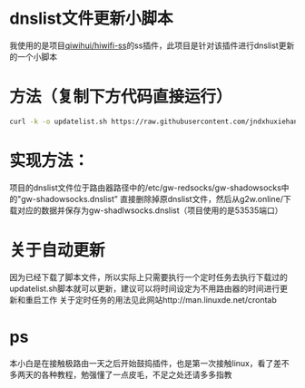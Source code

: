 # dnslist文件更新小脚本
我使用的是项目[qiwihui/hiwifi-ss](https://github.com/qiwihui/hiwifi-ss)的ss插件，此项目是针对该插件进行dnslist更新的一个小脚本
# 方法（复制下方代码直接运行）
```sh
curl -k -o updatelist.sh https://raw.githubusercontent.com/jndxhuxiehang/-dnslist-/master/updatelist.sh && sh updatelist.sh 
```
# 实现方法：
项目的dnslist文件位于路由器路径中的/etc/gw-redsocks/gw-shadowsocks中的"gw-shadowsocks.dnslist”
直接删除掉原dnslist文件，然后从g2w.online/下载对应的数据并保存为gw-shadlwsocks.dnslist（项目使用的是53535端口）
# 关于自动更新
因为已经下载了脚本文件，所以实际上只需要执行一个定时任务去执行下载过的updatelist.sh脚本就可以更新，建议可以将时间设定为不用路由器的时间进行更新和重启工作
关于定时任务的用法见此网站http://man.linuxde.net/crontab
# ps
本小白是在接触极路由一天之后开始鼓捣插件，也是第一次接触linux，看了差不多两天的各种教程，勉强懂了一点皮毛，不足之处还请多多指教

